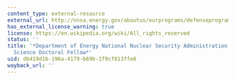 ```yaml
---
content_type: external-resource
external_url: http://nnsa.energy.gov/aboutus/ourprograms/defenseprograms/defensescienceuniversityprograms-1
has_external_license_warning: true
license: https://en.wikipedia.org/wiki/All_rights_reserved
status: ''
title: '*Department of Energy National Nuclear Security Administration Stewardship
  Science Doctoral Fellow*'
uid: db419d1b-196a-4179-b69b-1f9cf813ffe8
wayback_url: ''
---
```

